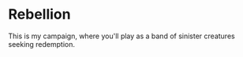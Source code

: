 # Rebellion
This is my campaign, where you'll play as a band of sinister creatures seeking redemption.
